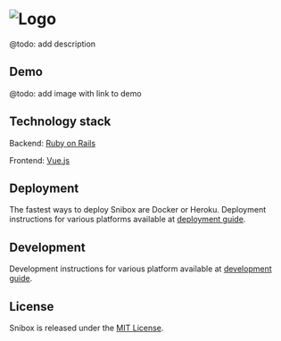 ![Logo](https://user-images.githubusercontent.com/312873/35063615-acf68302-fbd8-11e7-91c5-0b3b6f5966c4.png)
=

@todo: add description

## Demo

@todo: add image with link to demo

## Technology stack
Backend: [Ruby on Rails](http://rubyonrails.org/)

Frontend: [Vue.js](https://vuejs.org/)

## Deployment
The fastest ways to deploy Snibox are Docker or Heroku. Deployment instructions for various platforms
available at [deployment guide](https://github.com/vavgustov/snibox/blob/master/docs#deployment).

## Development
Development instructions for various platform available at 
[development guide](https://github.com/vavgustov/snibox/blob/master/docs#development).

## License

Snibox is released under the [MIT License](https://opensource.org/licenses/MIT).
